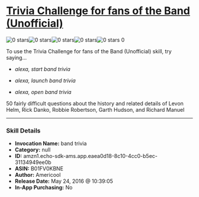 # [Trivia Challenge for fans of the Band (Unofficial)](http://alexa.amazon.com/#skills/amzn1.echo-sdk-ams.app.eaea0d18-8c10-4cc0-b5ec-31134949ee0b)
![0 stars](../../images/ic_star_border_black_18dp_1x.png)![0 stars](../../images/ic_star_border_black_18dp_1x.png)![0 stars](../../images/ic_star_border_black_18dp_1x.png)![0 stars](../../images/ic_star_border_black_18dp_1x.png)![0 stars](../../images/ic_star_border_black_18dp_1x.png) 0

To use the Trivia Challenge for fans of the Band (Unofficial) skill, try saying...

* *alexa, start band trivia*

* *alexa, launch band trivia*

* *alexa, open band trivia*

50 fairly difficult questions about the history and related details of Levon Helm, Rick Danko, Robbie Robertson, Garth Hudson, and Richard Manuel

***

### Skill Details

* **Invocation Name:** band trivia
* **Category:** null
* **ID:** amzn1.echo-sdk-ams.app.eaea0d18-8c10-4cc0-b5ec-31134949ee0b
* **ASIN:** B01FV0KBNE
* **Author:** Americool
* **Release Date:** May 24, 2016 @ 10:39:05
* **In-App Purchasing:** No
